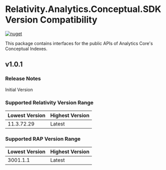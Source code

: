 # Relativity.Analytics.Conceptual.SDK Version Compatibility

[![nuget](https://img.shields.io/nuget/v/Relativity.Analytics.Conceptual.SDK.svg)](https://www.nuget.org/packages/Relativity.Analytics.Conceptual.SDK)

This package contains interfaces for the public APIs of Analytics Core's Conceptual Indexes.

## v1.0.1

### Release Notes

Initial Version

### Supported Relativity Version Range

Lowest Version | Highest Version
--- | ---
11.3.72.29 | Latest

### Supported RAP Version Range

Lowest Version | Highest Version
--- | ---
3001.1.1 | Latest